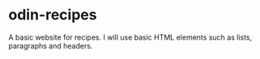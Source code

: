 # odin-recipes
A basic website for recipes.
I will use basic HTML elements such as lists, paragraphs and headers.

